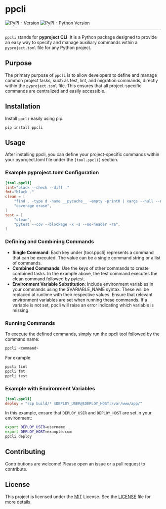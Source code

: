 # ppcli

[![PyPI - Version](https://img.shields.io/pypi/v/ppcli.svg)](https://pypi.org/project/ppcli)
[![PyPI - Python Version](https://img.shields.io/pypi/pyversions/ppcli.svg)](https://pypi.org/project/ppcli)

-----
`ppcli` stands for **pyproject CLI**. It is a Python package designed to provide an easy way to specify and manage auxiliary commands within a `pyproject.toml` file for any Python project.

## Purpose

The primary purpose of `ppcli` is to allow developers to define and manage common project tasks, such as test, lint, and migration commands, directly within the `pyproject.toml` file. This ensures that all project-specific commands are centralized and easily accessible.

## Installation

Install `ppcli` easily using pip:
```console
pip install ppcli
```

## Usage
After installing ppcli, you can define your project-specific commands within your pyproject.toml file under the `[tool.ppcli]` section.

### Example pyproject.toml Configuration
```toml
[tool.ppcli]
lint="black --check --diff ."
fmt="black ."
clean = [
    "find . -type d -name __pycache__ -empty -print0 | xargs --null --no-run-if-empty rmdir",
    "coverage erase",
]
test = [
    "clean",
    "pytest --cov --blockage -x -s --no-header -ra",
]
```
### Defining and Combining Commands
* **Single Command**: Each key under [tool.ppcli] represents a command that can be executed. The value can be a single command string or a list of commands.
* **Combined Commands**: Use the keys of other commands to create combined tasks. In the example above, the test command executes the clean command followed by pytest.
* **Environment Variable Substitution**: Include environment variables in your commands using the $VARIABLE_NAME syntax. These will be replaced at runtime with their respective values. Ensure that relevant environment variables are set when running these commands. If a variable is not set, ppcli will raise an error indicating which variable is missing.

### Running Commands

To execute the defined commands, simply run the ppcli tool followed by the command name:

```bash
ppcli <command>
```
For example:

```bash
ppcli lint
ppcli fmt
ppcli test
```

### Example with Environment Variables

```toml
[tool.ppcli]
deploy = "scp build/* $DEPLOY_USER@$DEPLOY_HOST:/var/www/app/"
```

In this example, ensure that `DEPLOY_USER` and `DEPLOY_HOST` are set in your environment:

```bash
export DEPLOY_USER=username
export DEPLOY_HOST=example.com
ppcli deploy
```

## Contributing

Contributions are welcome! Please open an issue or a pull request to contribute.

## License
This project is licensed under the [MIT](https://spdx.org/licenses/MIT.html) License. See the [LICENSE](/LICENSE) file for more details.


